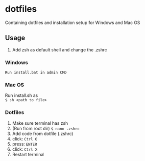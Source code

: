 # dotfiles
Containing dotfiles and installation setup for Windows and Mac OS

## Usage

1. Add zsh as default shell and change the .zshrc

### Windows
```
Run install.bat in admin CMD
```

### Mac OS
Run install.sh as
</br>
```$ sh <path to file>```

### Dotfiles
1. Make sure terminal has zsh
2. (Run from root dir) ```$ nano .zshrc```
3. Add code from dotfile (.zshrc)
4. click: ```Ctrl O```
5. press: ```ENTER```
6. click: ```Ctrl X```
7. Restart terminal
